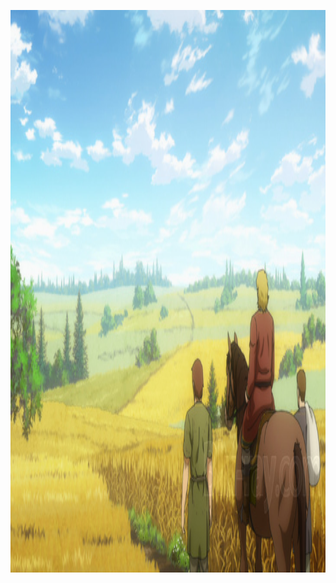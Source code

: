 <p align="center">
  <img src="vinland.jpg" alt="Vinland Saga Banner" width="900" height="900"/>
</p>
